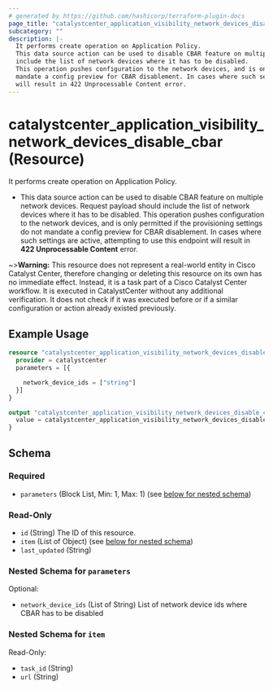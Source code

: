 ```yaml
---
# generated by https://github.com/hashicorp/terraform-plugin-docs
page_title: "catalystcenter_application_visibility_network_devices_disable_cbar Resource - terraform-provider-catalystcenter"
subcategory: ""
description: |-
  It performs create operation on Application Policy.
  This data source action can be used to disable CBAR feature on multiple network devices. Request payload should
  include the list of network devices where it has to be disabled.
  This operation pushes configuration to the network devices, and is only permitted if the provisioning settings do not
  mandate a config preview for CBAR disablement. In cases where such settings are active, attempting to use this endpoint
  will result in 422 Unprocessable Content error.
---
```


# catalystcenter_application_visibility_network_devices_disable_cbar (Resource)

It performs create operation on Application Policy.

- This data source action can be used to disable CBAR feature on multiple network devices. Request payload should
include the list of network devices where it has to be disabled.
This operation pushes configuration to the network devices, and is only permitted if the provisioning settings do not
mandate a config preview for CBAR disablement. In cases where such settings are active, attempting to use this endpoint
will result in **422 Unprocessable Content** error.


~>**Warning:**
This resource does not represent a real-world entity in Cisco Catalyst Center, therefore changing or deleting this resource on its own has no immediate effect.
Instead, it is a task part of a Cisco Catalyst Center workflow. It is executed in CatalystCenter without any additional verification. It does not check if it was executed before or if a similar configuration or action already existed previously.

## Example Usage

```terraform
resource "catalystcenter_application_visibility_network_devices_disable_cbar" "example" {
  provider = catalystcenter
  parameters = [{

    network_device_ids = ["string"]
  }]
}

output "catalystcenter_application_visibility_network_devices_disable_cbar_example" {
  value = catalystcenter_application_visibility_network_devices_disable_cbar.example
}
```

<!-- schema generated by tfplugindocs -->
## Schema

### Required

- `parameters` (Block List, Min: 1, Max: 1) (see [below for nested schema](#nestedblock--parameters))

### Read-Only

- `id` (String) The ID of this resource.
- `item` (List of Object) (see [below for nested schema](#nestedatt--item))
- `last_updated` (String)

<a id="nestedblock--parameters"></a>
### Nested Schema for `parameters`

Optional:

- `network_device_ids` (List of String) List of network device ids where CBAR has to be disabled


<a id="nestedatt--item"></a>
### Nested Schema for `item`

Read-Only:

- `task_id` (String)
- `url` (String)
